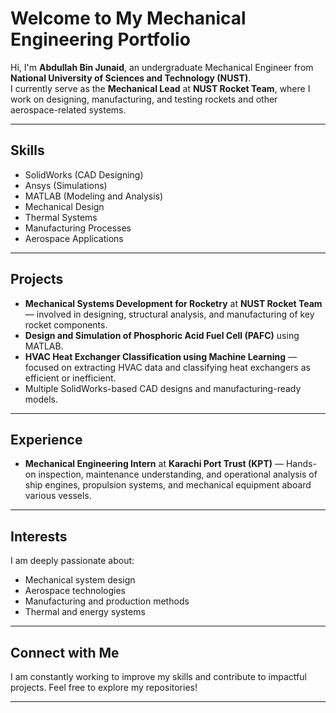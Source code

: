 # Welcome to My Mechanical Engineering Portfolio

Hi, I'm **Abdullah Bin Junaid**, an undergraduate Mechanical Engineer from **National University of Sciences and Technology (NUST)**.  
I currently serve as the **Mechanical Lead** at **NUST Rocket Team**, where I work on designing, manufacturing, and testing rockets and other aerospace-related systems.

---

##  Skills
- SolidWorks (CAD Designing)
- Ansys (Simulations)
- MATLAB (Modeling and Analysis)
- Mechanical Design
- Thermal Systems
- Manufacturing Processes
- Aerospace Applications

---

##  Projects
- **Mechanical Systems Development for Rocketry** at **NUST Rocket Team** — involved in designing, structural analysis, and manufacturing of key rocket components.
- **Design and Simulation of Phosphoric Acid Fuel Cell (PAFC)** using MATLAB.
- **HVAC Heat Exchanger Classification using Machine Learning** — focused on extracting HVAC data and classifying heat exchangers as efficient or inefficient.
- Multiple SolidWorks-based CAD designs and manufacturing-ready models.

---

##  Experience
- **Mechanical Engineering Intern** at **Karachi Port Trust (KPT)** — Hands-on inspection, maintenance understanding, and operational analysis of ship engines, propulsion systems, and mechanical equipment aboard various vessels.

---

##  Interests
I am deeply passionate about:
- Mechanical system design
- Aerospace technologies
- Manufacturing and production methods
- Thermal and energy systems

---

##  Connect with Me
I am constantly working to improve my skills and contribute to impactful projects. Feel free to explore my repositories!

---

